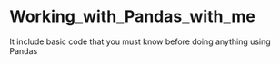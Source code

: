 # Working_with_Pandas_with_me
It include basic code that you must know before doing anything using Pandas 
